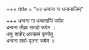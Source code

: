 +++
title = "०२ धन्वना गा धन्वनाजिम्"

+++
धन्वना गा धन्वनाजिं जयेम  
धन्वना तीव्राः समदो जयेम ।  
धनुः शत्रोर् अपकामं कृणोतु  
धन्वना सर्वाः पृतना जयेम ॥